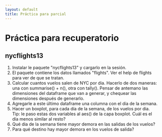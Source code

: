 ```yaml
--- 
layout: default 
title: Práctica para parcial
--- 
```



# Práctica para recuperatorio


## nycflights13

1.  Instalar le paquete "nycflights13" y cargarlo en la sesión.
2.  El paquete contiene los datos llamados "flights". Ver el help de flights para ver de que se tratan.
3.  Calcular cuantos vuelos salen de NYC por dia. Hacerlo de dos maneras: una con summarise() + n(), otra
    con tally(). Pensar de antemano las dimensiones del dataframe que van a generar, y chequear las
    dimensiones después de generarlo.
4.  Agregarle a este último dataframe una columna con el día de la semana.
5.  Hacer un boxplot, para cada día de la semana, de los vuelos por dia. Tip: le paso estas dos
    variables al aes() de la capa boxplot. Cuál es el día menos similar al resto?
6.  Qué dia de la semana tiene mayor demora en las salidas de los vuelos?
7.  Para qué destino hay mayor demora en los vuelos de salida?

